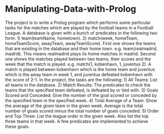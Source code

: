 # Manipulating-Data-with-Prolog
The project is to write a Prolog program which performs some particular tasks for the matches which are played by the football teams in a Football League. A database is given with a bunch of predicates in the following two form: 1) team(teamName, hometown). 2) match(week, homeTeam, homeTeamScore, awayTeam, awayTeamScore). First one shows the teams that are existing in the database and their home town. e.g. team(realmadrid, madrid). This means realmadrid plays its home matches in madrid. Second one shows the matches played between two teams, their scores and the week that the match is played. e.g. match(1, kobenhavn, 1, juventus 2). A match is played between kobenhavn which is the home team and juventus which is the away team in week 1, and juventus defeated kobenhavn with the score of 2-1. In the project, the tasks are the following: 1) All Teams: List all teams in the database. 2) Match Results: The predicates to check the teams that the specified team defeated, is defeated by or tied with. 3) Goals Scored and Conceded: Give the number of the goal scored or conceded by the specified team in the specified week. 4) Total Average of a Team: Show the average of the given team in the given week. Average is the total number of goals scored minus the total number of goals conceded. 5) Order and Top Three: List the league order in the given week. Also list the top three teams in that week. A few predicates are implemented to achieve these goals.
